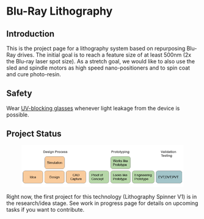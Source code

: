 # Blu-Ray Lithography

## Introduction

This is the project page for a lithography system based on repurposing Blu-Ray drives. The initial goal is to reach a feature size of at least 500nm (2x the Blu-ray laser spot size). As a stretch goal, we would like to also use the sled and spindle motors as high speed nano-positioners and to spin coat and cure photo-resin.

## Safety

Wear [UV-blocking glasses](https://www.amazon.com/Tool-Klean-Safety-Glasses-Protection/dp/B081BHTJT8/ref=sr_1_5?crid=38LVX5C7MIN2M\&keywords=uv+protection+glasses\&qid=1674228429\&sprefix=uv+protection+%2Caps%2C96\&sr=8-5) whenever light leakage from the device is possible.

## Project Status

<figure><img src="../../../.gitbook/assets/293438741-4eff57e3-ac06-48fe-8114-b59e78c0e51f.png" alt=""><figcaption></figcaption></figure>

Right now, the first project for this technology (Lithography Spinner V1) is in the research/idea stage. See work in progress page for details on upcoming tasks if you want to contribute.
